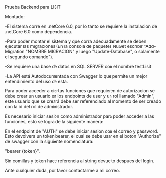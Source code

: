 Prueba Backend para LISIT

Montado: 

-El sistema corre en .netCore 6.0, por lo tanto se requiere la instalacion de .netCore 6.0 como dependencia.


-Para poder montar el sistema y que corra adecuadamente se deben ejecutar las migraciones (En la consola de paquetes NuGet escribir "Add-Migration "NOMBRE MIGRACION" y luego "Update-Database", o solamente el segundo comando").


-Se requiere una base de datos en SQL SERVER con el nombre testLisit

-La API está Autodocumentada con Swagger lo que permite un mejor entendimiento del uso de esta.

Para poder acceder a ciertas funciones que requieren de autorizacion se debe crear un usuario en los endpoints de user y un rol llamado "Admin", este usuario que se creará debe ser referenciado  al momento de ser creado con la id del rol de administrador.

Es necesario iniciar sesion como administrador para poder acceder a las funciones, esto se logra de la siguiente manera:

En el endpoint de "AUTH" se debe iniciar sesion con el correo y password. Esto devolvera un token bearer, el cual se debe usar en el boton "Authorize" de swagger con la siguiente nomenclatura: 

"bearer {token}". 

Sin comillas y token hace referencia al string devuelto despues del login.

Ante cualquier duda, por favor contactarme a mi correo.
